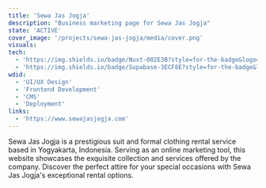 ```yaml
---
title: 'Sewa Jas Jogja'
description: "Business marketing page for Sewa Jas Jogja"
state: 'ACTIVE'
cover_image: '/projects/sewa-jas-jogja/media/cover.png'
visuals:
tech:
  - 'https://img.shields.io/badge/Nuxt-002E3B?style=for-the-badge&logo=nuxtdotjs&logoColor=#00DC82: Nuxt'
  - 'https://img.shields.io/badge/Supabase-3ECF8E?style=for-the-badge&logo=supabase&logoColor=white: Supabase'
wdid:
  - 'UI/UX Design'
  - 'Frontend Development'
  - 'CMS'
  - 'Deployment'
links:
  - 'https://www.sewajasjogja.com'
---
```


Sewa Jas Jogja is a prestigious suit and formal clothing rental service based in Yogyakarta, Indonesia. Serving as an online marketing tool, this website showcases the exquisite collection and services offered by the company. Discover the perfect attire for your special occasions with Sewa Jas Jogja's exceptional rental options.
